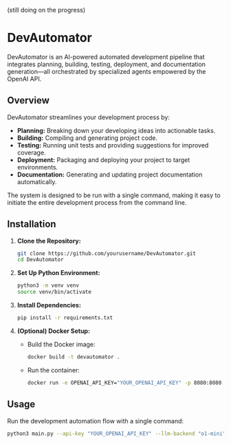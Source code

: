 (still doing on the progress) 

# DevAutomator

DevAutomator is an AI-powered automated development pipeline that integrates planning, building, testing, deployment, and documentation generation—all orchestrated by specialized agents empowered by the OpenAI API.

## Overview

DevAutomator streamlines your development process by:
- **Planning:** Breaking down your developing ideas into actionable tasks.
- **Building:** Compiling and generating project code.
- **Testing:** Running unit tests and providing suggestions for improved coverage.
- **Deployment:** Packaging and deploying your project to target environments.
- **Documentation:** Generating and updating project documentation automatically.

The system is designed to be run with a single command, making it easy to initiate the entire development process from the command line.

## Installation

1. **Clone the Repository:**
    ```bash
    git clone https://github.com/yourusername/DevAutomator.git
    cd DevAutomator
    ```

2. **Set Up Python Environment:**
    ```bash
    python3 -m venv venv
    source venv/bin/activate
    ```

3. **Install Dependencies:**
    ```bash
    pip install -r requirements.txt
    ```

4. **(Optional) Docker Setup:**
    - Build the Docker image:
      ```bash
      docker build -t devautomator .
      ```
    - Run the container:
      ```bash
      docker run -e OPENAI_API_KEY="YOUR_OPENAI_API_KEY" -p 8080:8080 devautomator
      ```

## Usage

Run the development automation flow with a single command:

```bash
python3 main.py --api-key "YOUR_OPENAI_API_KEY" --llm-backend "o1-mini" --research-topic "YOUR DEVELOPING IDEA"
